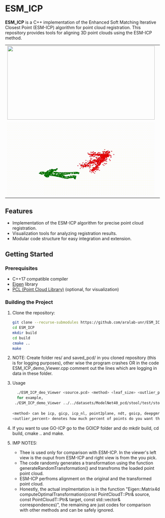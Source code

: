 # ESM_ICP

**ESM_ICP** is a C++ implementation of the Enhanced Soft Matching Iterative Closest Point (ESM-ICP) algorithm for point cloud registration. This repository provides tools for aligning 3D point clouds using the ESM-ICP method.
<table>
  <tr>
    <td><img src="output1.gif" width="480" height="240"/></td>
    <td><img src="output2.gif" width="480" height="240"/></td>
  </tr>
  <tr>
    <td><img src="output3.gif" width="480" height="240"/></td>
    <td><img src="output4.gif" width="480" height="240"/></td>
  </tr>
</table>


## Features

- Implementation of the ESM-ICP algorithm for precise point cloud registration.
- Visualization tools for analyzing registration results.
- Modular code structure for easy integration and extension.

## Getting Started

### Prerequisites

- C++17 compatible compiler
- [Eigen](https://eigen.tuxfamily.org/) library
- [PCL (Point Cloud Library)](https://pointclouds.org/) (optional, for visualization)

### Building the Project

1. Clone the repository:

   ```bash
   git clone --recurse-submodules https://github.com/aralab-unr/ESM_ICP.git
   cd ESM_ICP
   mkdir build
   cd build
   cmake ..
   make

2. NOTE: Create folder res/ and saved_pcd/ in you cloned repository (this is for logging purposes), other wise the program crashes OR in the code ESM_ICP_demo_Viewer.cpp comment out the lines which are logging in data in these folder.
   
3. Usage

    ```bash
      ./ESM_ICP_deo_Viewer <source.pcd> <method> <leaf_size> <outlier_percent>
      for example,
     ./ESM_ICP_demo_Viewer ../../datasets/ModelNet40_pcd/stool/test/stool_0092.pcd icp 0.009 0.0f
   
    <method> can be icp, gicp, icp_nl, point2plane, ndt, goicp, deepgmr, dcp, pointnetlk and rpmnet.
    <outlier_percent> denotes how much percent of points do you want the source to be affected by noise.
   
4. If you want to use GO-ICP go to the GOICP folder and do mkdir build, cd  build, cmake .. and make.
5.  IMP NOTES:
     - Thee <method> is used only for comparison with ESM-ICP. In the viewer's left view is the ouput from ESM-ICP and right view is from the <method> you pick.
     - The code randomly generates a transformation using the function generateRandomTransformation() and transfroms the loaded point point cloud.
     - ESM-ICP perfroms alignment on the original and the transformed point cloud.
     - Honestly, the actual implmentation is in the function "Eigen::Matrix4d computeOptimalTransformation(const PointCloudT::Ptr& source, const PointCloudT::Ptr& target, const std::vector<int>& correspondences)", the remaining are just codes for comparison with other methods and can be safely ignored. 
